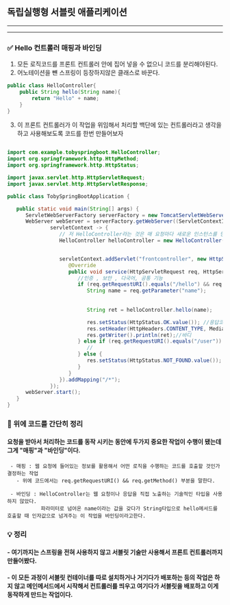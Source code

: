 ##  독립실행형 서블릿 애플리케이션




---

---
### ✅ Hello 컨트롤러 매핑과 바인딩
1. 모든 로직코드를 프론트 컨트롤러 안에 집어 넣을 수 없으니 코드를 분리해야된다.
2. 어노테이션을 뺸 스프링이 등장하지않은 클래스로 바꾼다.
```java
public class HelloController{
    public String hello(String name){
        return "Hello" + name;
    }
}

```
3. 이 프론트 컨트롤러가 이 작업을 위임해서 처리할 백단에 있는 컨트롤러라고 생각을 하고 사용해보도록 코드를 한번 만들어보자

```java

import com.example.tobyspringboot.HelloController;
import org.springframework.http.HttpMethod;
import org.springframework.http.HttpStatus;

import javax.servlet.http.HttpServletRequest;
import javax.servlet.http.HttpServletResponse;

public class TobySpringBootApplication {

   public static void main(String[] args) {
      ServletWebServerFactory serverFactory = new TomcatServletWebServerFactory();
      WebServer webServer = serverFactory.getWebServer((ServletContextInitializer)
              servletContext -> {
                 // 저 HelloController라는 것은 매 요청마다 새로운 인스턴스를 만들 필요가 없다 계속 재사용해도된다.
                 HelloController helloController = new HelloController();


                 servletContext.addServlet("frontcontroller", new HttpServlet() {
                    @Override
                    public void service(HttpServletRequest req, HttpServletResponse res) throws ServletException, IOException {
                       //인증 , 보안 , 다국어, 공통 기능
                       if (req.getRequestURI().equals("/hello") && req.getMethod().equals(HttpMethod.GET.name())) {
                          String name = req.getParameter("name");
                            
                          
                          String ret = helloController.hello(name);

                          res.setStatus(HttpStatus.OK.value()); //응답코드
                          res.setHeader(HttpHeaders.CONTENT_TYPE, MediaType.TEXT_PLAIN); //헤더
                          res.getWriter().println(ret);//바디   
                       } else if (req.getRequestURI().equals("/user")) {
                          //
                       } else {
                          res.setStatus(HttpStatus.NOT_FOUND.value());
                       }
                    }
                 }).addMapping("/*");
              });
      webServer.start();
   }
}
```
### 📌 위에 코드를 간단히 정리
####  요청을 받아서 처리하는 코드를 동작 시키는 동안에 두가지 중요한 작업이 수행이 됐는데 그게 "매핑"과 "바인딩"이다.
     - 매핑 : 웹 요청에 들어있는 정보를 활용해서 어떤 로직을 수행하는 코드를 호출할 것인가 결정하는 작업
       - 위에 코드에서는 req.getRequestURI() && req.getMethod() 부분을 말한다.

     - 바인딩 : HelloController는 웹 요청이나 응답을 직접 노출하는 기술적인 타입을 사용하지 않았다.
               파라미터로 넘어온 name이라는 값을 갖다가 String타입으로 hello메서드를 호출할 때 인자값으로 넘겨주는 이 작업을 바인딩이라고한다.


### 💡 정리
#### - 여기까지는 스프링을 전혀 사용하지 않고  서블릿 기술만 사용해서 프론트 컨트롤러까지 만들어봤다.
#### - 이 모든 과정이 서블릿 컨테이너를 따로 설치하거나 거기다가 배포하는 등의 작업은 하지 않고 메인메서드에서 시작해서 컨트롤러를 띄우고 여기다가 서블릿을 배포하고 이게 동작하게 만드는 작업이다.
